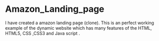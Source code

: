 # Amazon_Landing_page
I have created a amazon landing page (clone). This is an perfect working example of the dynamic website which has many features of the HTML, HTML5, CSS ,CSS3 and Java script .
